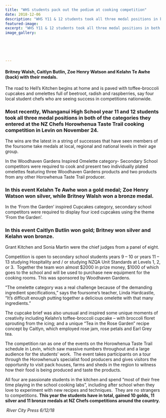 ```yaml
---
title: "WHS students pack out the podium at cooking competition"
date: 2018-12-06
description: "WHS Y11 & 12 students took all three medal positions in both of the categories they entered at the NZ Chefs..."
featured-image: 
excerpt: "WHS Y11 & 12 students took all three medal positions in both of the categories they entered at the NZ Chefs Horowhenua Taste Trail cooking competition in Levin on November 24."
image_gallery:
	
	
	
	
	
---
```


<h4>Britney Walsh, Caitlyn Butlin, Zoe Henry Watson and Kelahn Te Awhe (back) with their medals.</h4>
<p class="BasicParagraph">The road to Hell&rsquo;s Kitchen begins at home and is paved with toffee-broccoli cupcakes and omelettes full of beetroot, radish and raspberries, say four local student chefs who are seeing success in competitions nationwide.</p>
<h3 class="BasicParagraph">Most recently, Whanganui High School year 11 and 12 students took all three medal positions in both of the categories they entered at the NZ Chefs Horowhenua Taste Trail cooking competition in Levin on November 24.</h3>
<p class="BasicParagraph">The wins are the latest in a string of successes that have seen members of the foursome take medals at local, regional and national levels in their age group.</p>
<p class="BasicParagraph">In the Woodhaven Gardens Inspired Omelette category- Secondary School competitors were required to cook and present two individually plated omelettes featuring three Woodhaven Gardens products and two products from any other Horowhenua Taste Trail producer.</p>
<h3 class="BasicParagraph">In this event Kelahn Te Awhe won a gold medal; Zoe Henry Watson won silver, while Britney Walsh won a bronze medal.</h3>
<p class="BasicParagraph">In the &lsquo;From the Garden&rsquo; inspired Cupcakes category, secondary school competitors were required to display four iced cupcakes using the theme &lsquo;From the Garden&rsquo;.<strong> </strong></p>
<h3 class="BasicParagraph">In this event Caitlyn Butlin won gold; Britney won silver and Kelahn won bronze.&nbsp;</h3>
<p class="BasicParagraph">Grant Kitchen and Sonia Martin were the chief judges from a panel of eight.</p>
<p class="BasicParagraph">Competition is open to secondary school students years 9 &ndash; 10 or years 11 &ndash; 13 studying Hospitality and / or studying NZQA Unit Standards at Levels 1, 2, or 3.&nbsp; Together the team won almost $2000 in prize money, $1000 of which goes to the school and will be used to purchase new equipment for the cooking rooms. This was sponsored by Woodhaven Gardens.</p>
<p class="BasicParagraph">&ldquo;The omelette category was a real challenge because of the demanding ingredient specifications,&rdquo; says the foursome&rsquo;s teacher, Linda Hardcastle, &ldquo;It&rsquo;s difficult enough putting together a delicious omelette with that many ingredients.&rdquo;</p>
<p class="BasicParagraph">The cupcake brief was also unusual and inspired some unique moments of creativity including Kelahn&rsquo;s toffee-broccoli cupcake &ndash; with broccoli floret sprouting from the icing; and a unique &ldquo;Tea in the Rose Garden&rdquo; recipe concept by Caitlyn, which employed rose jam, rose petals and Earl Grey tea.&nbsp;&nbsp;</p>
<p class="BasicParagraph">The competition ran as one of the events on the Horowhenua Taste Trail schedule in Levin, which saw massive numbers throughout and a large audience for the students&rsquo; work.&nbsp; The event takes participants on a tour through the Horowhenua&rsquo;s specialist food producers and gives visitors the opportunity to visit pack houses, farms and sheds in the region to witness how their food is being produced and taste the products. &nbsp;</p>
<p class="BasicParagraph">All four are passionate students in the kitchen and spend &ldquo;most of their free time playing in the school cooking labs&rdquo;, including after school when they love to experiment with new recipes and techniques.&nbsp; They are no strangers to competitions. <strong>This year the students have in total, gained 10 golds, 11 silver and 11 bronze medals at NZ Chefs competitions around the country.</strong></p>
<p class="BasicParagraph"><em>&nbsp;River City Press 6/12/18</em></p>

